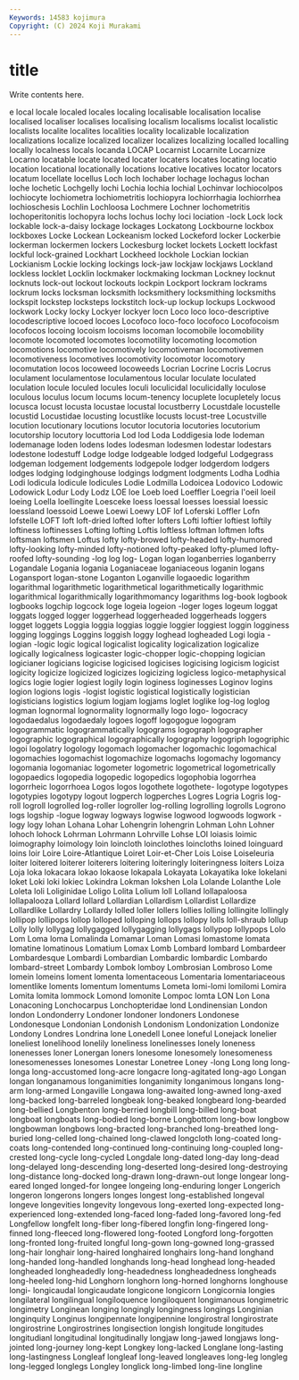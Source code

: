 ```yaml
---
Keywords: 14583 kojimura
Copyright: (C) 2024 Koji Murakami
---
```


# title

Write contents here.



e local locale localed locales
localing localisable localisation localise localised localiser localises localising localism localisms
localist localistic localists localite localites localities locality localizable localization localizations
localize localized localizer localizes localizing localled localling locally localness locals
locanda LOCAP Locarnist Locarnite Locarnize Locarno locatable locate located locater
locaters locates locating locatio location locational locationally locations locative locatives
locator locators locatum locellate locellus Loch loch lochaber lochage lochagus
lochan loche lochetic Lochgelly lochi Lochia lochia lochial Lochinvar lochiocolpos
lochiocyte lochiometra lochiometritis lochiopyra lochiorrhagia lochiorrhea lochioschesis Lochlin Lochloosa Lochmere
Lochner lochometritis lochoperitonitis lochopyra lochs lochus lochy loci lociation -lock
Lock lock lockable lock-a-daisy lockage lockages Lockatong Lockbourne lockbox lockboxes
Locke Lockean Lockeanism locked Lockeford locker Lockerbie lockerman lockermen lockers
Lockesburg locket lockets Lockett lockfast lockful lock-grained Lockhart Lockheed lockhole
Lockian lockian Lockianism Lockie locking lockings lock-jaw lockjaw lockjaws Lockland
lockless locklet Locklin lockmaker lockmaking lockman Lockney locknut locknuts lock-out
lockout lockouts lockpin Lockport lockram lockrams lockrum locks locksman locksmith
locksmithery locksmithing locksmiths lockspit lockstep locksteps lockstitch lock-up lockup lockups
Lockwood lockwork Locky locky Lockyer lockyer locn Loco loco loco-descriptive
locodescriptive locoed locoes Locofoco loco-foco locofoco Locofocoism locofocos locoing locoism
locoisms locoman locomobile locomobility locomote locomoted locomotes locomotility locomoting locomotion
locomotions locomotive locomotively locomotiveman locomotivemen locomotiveness locomotives locomotivity locomotor locomotory
locomutation locos locoweed locoweeds Locrian Locrine Locris Locrus loculament loculamentose
loculamentous locular loculate loculated loculation locule loculed locules loculi loculicidal
loculicidally loculose loculous loculus locum locums locum-tenency locuplete locupletely locus
locusca locust locusta locustae locustal locustberry Locustdale locustelle locustid Locustidae
locusting locustlike locusts locust-tree Locustville locution locutionary locutions locutor locutoria
locutories locutorium locutorship locutory locuttoria Lod lod Loda Loddigesia lode
lodeman lodemanage loden lodens lodes lodesman lodesmen lodestar lodestars lodestone
lodestuff Lodge lodge lodgeable lodged lodgeful Lodgegrass lodgeman lodgement lodgements
lodgepole lodger lodgerdom lodgers lodges lodging lodginghouse lodgings lodgment lodgments
Lodha Lodhia Lodi lodicula lodicule lodicules Lodie Lodmilla Lodoicea Lodovico
Lodowic Lodowick Lodur Lody Lodz LOE loe Loeb loed Loeffler
Loegria l'oeil loeil loeing Loella loellingite Loesceke loess loessal loesses
loessial loessic loessland loessoid Loewe Loewi Loewy LOF lof Loferski
Loffler Lofn lofstelle LOFT loft loft-dried lofted lofter lofters Lofti
loftier loftiest loftily loftiness loftinesses Lofting lofting Loftis loftless loftman
loftmen lofts loftsman loftsmen Loftus lofty lofty-browed lofty-headed lofty-humored lofty-looking
lofty-minded lofty-notioned lofty-peaked lofty-plumed lofty-roofed lofty-sounding -log log log- Logan
logan loganberries loganberry Logandale Logania logania Loganiaceae loganiaceous loganin logans
Logansport logan-stone Loganton Loganville logaoedic logarithm logarithmal logarithmetic logarithmetical logarithmetically
logarithmic logarithmical logarithmically logarithmomancy logarithms log-book logbook logbooks logchip logcock
loge logeia logeion -loger loges logeum loggat loggats logged logger
loggerhead loggerheaded loggerheads loggers logget loggets Loggia loggia loggias loggie
loggier loggiest loggin logginess logging loggings Loggins loggish loggy loghead
logheaded Logi logia -logian -logic logic logical logicalist logicality logicalization
logicalize logically logicalness logicaster logic-chopper logic-chopping logician logicianer logicians logicise
logicised logicises logicising logicism logicist logicity logicize logicized logicizes logicizing
logicless logico-metaphysical logics logie logier logiest logily login loginess loginesses
Loginov logins logion logions logis -logist logistic logistical logistically logistician
logisticians logistics logium logjam logjams loglet loglike log-log loglog logman
lognormal lognormality lognormally logo logo- logocracy logodaedalus logodaedaly logoes logoff
logogogue logogram logogrammatic logogrammatically logograms logograph logographer logographic logographical logographically
logography logogriph logogriphic logoi logolatry logology logomach logomacher logomachic logomachical
logomachies logomachist logomachize logomachs logomachy logomancy logomania logomaniac logometer logometric
logometrical logometrically logopaedics logopedia logopedic logopedics logophobia logorrhea logorrheic logorrhoea
Logos logos logothete logothete- logotype logotypes logotypies logotypy logout logperch
logperches Logres Logria Logris log-roll logroll logrolled log-roller logroller log-rolling
logrolling logrolls Logrono logs logship -logue logway logways logwise logwood
logwoods logwork -logy logy lohan Lohana Lohar Lohengrin lohengrin Lohman
Lohn Lohner lohoch lohock Lohrman Lohrmann Lohrville Lohse LOI loiasis
loimic loimography loimology loin loincloth loinclothes loincloths loined loinguard loins
loir Loire Loire-Atlantique Loiret Loir-et-Cher Lois Loise Loiseleuria loiter loitered
loiterer loiterers loitering loiteringly loiteringness loiters Loiza Loja loka lokacara
lokao lokaose lokapala Lokayata Lokayatika loke lokelani loket Loki loki
lokiec Lokindra Lokman lokshen Lola Lolande Lolanthe Lole Loleta loli
Loliginidae Loligo Lolita Lolium loll Lolland lollapaloosa lollapalooza Lollard lollard
Lollardian Lollardism Lollardist Lollardize Lollardlike Lollardry Lollardy lolled loller lollers
lollies lolling lollingite lollingly lollipop lollipops lollop lolloped lolloping lollops
lollopy lolls loll-shraub lollup Lolly lolly lollygag lollygagged lollygagging lollygags
lollypop lollypops Lolo Lom Loma loma Lomalinda Lomamar Loman Lomasi
lomastome lomata lomatine lomatinous Lomatium Lomax Lomb Lombard lombard Lombardeer
Lombardesque Lombardi Lombardian Lombardic lombardic Lombardo lombard-street Lombardy Lombok lomboy
Lombrosian Lombroso Lome lomein lomeins loment lomenta lomentaceous Lomentaria lomentariaceous
lomentlike loments lomentum lomentums Lometa lomi-lomi lomilomi Lomira Lomita lomita
lommock Lomond lomonite Lompoc lomta LON Lon Lona Lonaconing Lonchocarpus
Lonchopteridae lond Londinensian London london Londonderry Londoner londoner londoners Londonese
Londonesque Londonian Londonish Londonism Londonization Londonize Londony Londres Londrina lone
Lonedell Lonee loneful Lonejack lonelier loneliest lonelihood lonelily loneliness lonelinesses
lonely loneness lonenesses loner Lonergan loners lonesome lonesomely lonesomeness lonesomenesses
lonesomes Lonestar Lonetree Loney -long Long long long- longa long-accustomed
long-acre longacre long-agitated long-ago Longan longan longanamous longanimities longanimity longanimous
longans long-arm long-armed Longaville Longawa long-awaited long-awned long-axed long-backed long-barreled
longbeak long-beaked longbeard long-bearded long-bellied Longbenton long-berried longbill long-billed long-boat
longboat longboats long-bodied long-borne Longbottom long-bow longbow longbowman longbows long-bracted
long-branched long-breathed long-buried long-celled long-chained long-clawed longcloth long-coated long-coats long-contended
long-continued long-continuing long-coupled long-crested long-cycle long-cycled Longdale long-dated long-day long-dead
long-delayed long-descending long-deserted long-desired long-destroying long-distance long-docked long-drawn long-drawn-out longe
longear long-eared longed longed-for longee longeing long-enduring longer Longerich longeron
longerons longers longes longest long-established longeval longeve longevities longevity longevous
long-exerted long-expected long-experienced long-extended long-faced long-faded long-favored long-fed Longfellow longfelt
long-fiber long-fibered longfin long-fingered long-finned long-fleeced long-flowered long-footed Longford long-forgotten
long-fronted long-fruited longful long-gown long-gowned long-grassed long-hair longhair long-haired longhaired
longhairs long-hand longhand long-handed long-handled longhands long-head longhead long-headed longheaded
longheadedly long-headedness longheadedness longheads long-heeled long-hid Longhorn longhorn long-horned longhorns
longhouse longi- longicaudal longicaudate longicone longicorn Longicornia longies longilateral longilingual
longiloquence longiloquent longimanous longimetric longimetry Longinean longing longingly longingness longings
Longinian longinquity Longinus longipennate longipennine longirostral longirostrate longirostrine Longirostrines longisection
longish longitude longitudes longitudianl longitudinal longitudinally longjaw long-jawed longjaws long-jointed
long-journey long-kept Longkey long-lacked Longlane long-lasting long-lastingness Longleaf longleaf long-leaved
longleaves long-leg longleg long-legged longlegs Longley longlick long-limbed long-line longline
